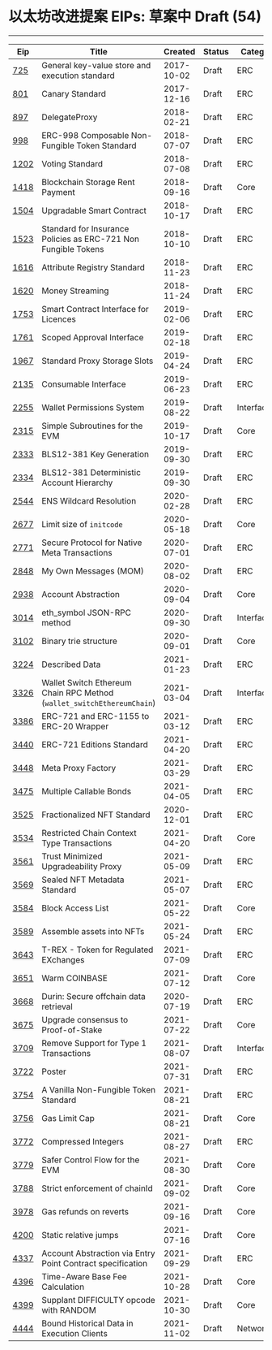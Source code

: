 
# 以太坊改进提案 EIPs: 草案中 Draft (54)
---
| Eip                     | Title                                                                  | Created    | Status | Category   | Type            |
| ----------------------- | ---------------------------------------------------------------------- | ---------- | ------ | ---------- | --------------- |
| [725](/zh/eip-725.md)   | General key-value store and execution standard                         | 2017-10-02 | Draft  | ERC        | Standards Track |
| [801](/zh/eip-801.md)   | Canary Standard                                                        | 2017-12-16 | Draft  | ERC        | Standards Track |
| [897](/zh/eip-897.md)   | DelegateProxy                                                          | 2018-02-21 | Draft  | ERC        | Standards Track |
| [998](/zh/eip-998.md)   | ERC-998 Composable Non-Fungible Token Standard                         | 2018-07-07 | Draft  | ERC        | Standards Track |
| [1202](/zh/eip-1202.md) | Voting Standard                                                        | 2018-07-08 | Draft  | ERC        | Standards Track |
| [1418](/zh/eip-1418.md) | Blockchain Storage Rent Payment                                        | 2018-09-16 | Draft  | Core       | Standards Track |
| [1504](/zh/eip-1504.md) | Upgradable Smart Contract                                              | 2018-10-17 | Draft  | ERC        | Standards Track |
| [1523](/zh/eip-1523.md) | Standard for Insurance Policies as ERC-721 Non Fungible Tokens         | 2018-10-10 | Draft  | ERC        | Standards Track |
| [1616](/zh/eip-1616.md) | Attribute Registry Standard                                            | 2018-11-23 | Draft  | ERC        | Standards Track |
| [1620](/zh/eip-1620.md) | Money Streaming                                                        | 2018-11-24 | Draft  | ERC        | Standards Track |
| [1753](/zh/eip-1753.md) | Smart Contract Interface for Licences                                  | 2019-02-06 | Draft  | ERC        | Standards Track |
| [1761](/zh/eip-1761.md) | Scoped Approval Interface                                              | 2019-02-18 | Draft  | ERC        | Standards Track |
| [1967](/zh/eip-1967.md) | Standard Proxy Storage Slots                                           | 2019-04-24 | Draft  | ERC        | Standards Track |
| [2135](/zh/eip-2135.md) | Consumable Interface                                                   | 2019-06-23 | Draft  | ERC        | Standards Track |
| [2255](/zh/eip-2255.md) | Wallet Permissions System                                              | 2019-08-22 | Draft  | Interface  | Standards Track |
| [2315](/zh/eip-2315.md) | Simple Subroutines for the EVM                                         | 2019-10-17 | Draft  | Core       | Standards Track |
| [2333](/zh/eip-2333.md) | BLS12-381 Key Generation                                               | 2019-09-30 | Draft  | ERC        | Standards Track |
| [2334](/zh/eip-2334.md) | BLS12-381 Deterministic Account Hierarchy                              | 2019-09-30 | Draft  | ERC        | Standards Track |
| [2544](/zh/eip-2544.md) | ENS Wildcard Resolution                                                | 2020-02-28 | Draft  | ERC        | Standards Track |
| [2677](/zh/eip-2677.md) | Limit size of `initcode`                                               | 2020-05-18 | Draft  | Core       | Standards Track |
| [2771](/zh/eip-2771.md) | Secure Protocol for Native Meta Transactions                           | 2020-07-01 | Draft  | ERC        | Standards Track |
| [2848](/zh/eip-2848.md) | My Own Messages (MOM)                                                  | 2020-08-02 | Draft  | ERC        | Standards Track |
| [2938](/zh/eip-2938.md) | Account Abstraction                                                    | 2020-09-04 | Draft  | Core       | Standards Track |
| [3014](/zh/eip-3014.md) | eth_symbol JSON-RPC method                                             | 2020-09-30 | Draft  | Interface  | Standards Track |
| [3102](/zh/eip-3102.md) | Binary trie structure                                                  | 2020-09-01 | Draft  | Core       | Standards Track |
| [3224](/zh/eip-3224.md) | Described Data                                                         | 2021-01-23 | Draft  | ERC        | Standards Track |
| [3326](/zh/eip-3326.md) | Wallet Switch Ethereum Chain RPC Method (`wallet_switchEthereumChain`) | 2021-03-04 | Draft  | Interface  | Standards Track |
| [3386](/zh/eip-3386.md) | ERC-721 and ERC-1155 to ERC-20 Wrapper                                 | 2021-03-12 | Draft  | ERC        | Standards Track |
| [3440](/zh/eip-3440.md) | ERC-721 Editions Standard                                              | 2021-04-20 | Draft  | ERC        | Standards Track |
| [3448](/zh/eip-3448.md) | Meta Proxy Factory                                                     | 2021-03-29 | Draft  | ERC        | Standards Track |
| [3475](/zh/eip-3475.md) | Multiple Callable Bonds                                                | 2021-04-05 | Draft  | ERC        | Standards Track |
| [3525](/zh/eip-3525.md) | Fractionalized NFT Standard                                            | 2020-12-01 | Draft  | ERC        | Standards Track |
| [3534](/zh/eip-3534.md) | Restricted Chain Context Type Transactions                             | 2021-04-20 | Draft  | Core       | Standards Track |
| [3561](/zh/eip-3561.md) | Trust Minimized Upgradeability Proxy                                   | 2021-05-09 | Draft  | ERC        | Standards Track |
| [3569](/zh/eip-3569.md) | Sealed NFT Metadata Standard                                           | 2021-05-07 | Draft  | ERC        | Standards Track |
| [3584](/zh/eip-3584.md) | Block Access List                                                      | 2021-05-22 | Draft  | Core       | Standards Track |
| [3589](/zh/eip-3589.md) | Assemble assets into NFTs                                              | 2021-05-24 | Draft  | ERC        | Standards Track |
| [3643](/zh/eip-3643.md) | T-REX - Token for Regulated EXchanges                                  | 2021-07-09 | Draft  | ERC        | Standards Track |
| [3651](/zh/eip-3651.md) | Warm COINBASE                                                          | 2021-07-12 | Draft  | Core       | Standards Track |
| [3668](/zh/eip-3668.md) | Durin: Secure offchain data retrieval                                  | 2020-07-19 | Draft  | ERC        | Standards Track |
| [3675](/zh/eip-3675.md) | Upgrade consensus to Proof-of-Stake                                    | 2021-07-22 | Draft  | Core       | Standards Track |
| [3709](/zh/eip-3709.md) | Remove Support for Type 1 Transactions                                 | 2021-08-07 | Draft  | Interface  | Standards Track |
| [3722](/zh/eip-3722.md) | Poster                                                                 | 2021-07-31 | Draft  | ERC        | Standards Track |
| [3754](/zh/eip-3754.md) | A Vanilla Non-Fungible Token Standard                                  | 2021-08-21 | Draft  | ERC        | Standards Track |
| [3756](/zh/eip-3756.md) | Gas Limit Cap                                                          | 2021-08-21 | Draft  | Core       | Standards Track |
| [3772](/zh/eip-3772.md) | Compressed Integers                                                    | 2021-08-27 | Draft  | ERC        | Standards Track |
| [3779](/zh/eip-3779.md) | Safer Control Flow for the EVM                                         | 2021-08-30 | Draft  | Core       | Standards Track |
| [3788](/zh/eip-3788.md) | Strict enforcement of chainId                                          | 2021-09-02 | Draft  | Core       | Standards Track |
| [3978](/zh/eip-3978.md) | Gas refunds on reverts                                                 | 2021-09-16 | Draft  | Core       | Standards Track |
| [4200](/zh/eip-4200.md) | Static relative jumps                                                  | 2021-07-16 | Draft  | Core       | Standards Track |
| [4337](/zh/eip-4337.md) | Account Abstraction via Entry Point Contract specification             | 2021-09-29 | Draft  | ERC        | Standards Track |
| [4396](/zh/eip-4396.md) | Time-Aware Base Fee Calculation                                        | 2021-10-28 | Draft  | Core       | Standards Track |
| [4399](/zh/eip-4399.md) | Supplant DIFFICULTY opcode with RANDOM                                 | 2021-10-30 | Draft  | Core       | Standards Track |
| [4444](/zh/eip-4444.md) | Bound Historical Data in Execution Clients                             | 2021-11-02 | Draft  | Networking | Standards Track |

    